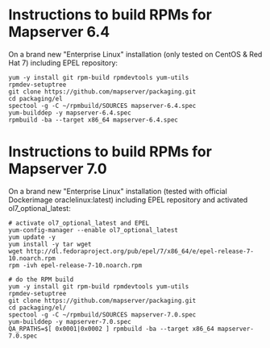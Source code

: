 
Instructions to build RPMs for Mapserver 6.4
============================================

On a brand new "Enterprise Linux" installation (only tested on CentOS & Red Hat 7) including EPEL repository:

    yum -y install git rpm-build rpmdevtools yum-utils
    rpmdev-setuptree
    git clone https://github.com/mapserver/packaging.git
    cd packaging/el
    spectool -g -C ~/rpmbuild/SOURCES mapserver-6.4.spec
    yum-builddep -y mapserver-6.4.spec
    rpmbuild -ba --target x86_64 mapserver-6.4.spec

Instructions to build RPMs for Mapserver 7.0
============================================

On a brand new "Enterprise Linux" installation (tested with official Dockerimage oraclelinux:latest) including EPEL repository and activated ol7_optional_latest:

    # activate ol7_optional_latest and EPEL
    yum-config-manager --enable ol7_optional_latest
    yum update -y
    yum install -y tar wget
    wget http://dl.fedoraproject.org/pub/epel/7/x86_64/e/epel-release-7-10.noarch.rpm
    rpm -ivh epel-release-7-10.noarch.rpm

    # do the RPM build
    yum -y install git rpm-build rpmdevtools yum-utils
    rpmdev-setuptree
    git clone https://github.com/mapserver/packaging.git
    cd packaging/el/
    spectool -g -C ~/rpmbuild/SOURCES mapserver-7.0.spec
    yum-builddep -y mapserver-7.0.spec
    QA_RPATHS=$[ 0x0001|0x0002 ] rpmbuild -ba --target x86_64 mapserver-7.0.spec

